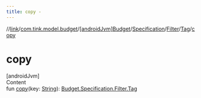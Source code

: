 ```yaml
---
title: copy -
---
```

//[link](../../../../../index.md)/[com.tink.model.budget](../../../../index.md)/[[androidJvm]Budget](../../../index.md)/[Specification](../../index.md)/[Filter](../index.md)/[Tag](index.md)/[copy](copy.md)



# copy  
[androidJvm]  
Content  
fun [copy](copy.md)(key: [String](https://kotlinlang.org/api/latest/jvm/stdlib/kotlin/-string/index.html)): [Budget.Specification.Filter.Tag](index.md)  



